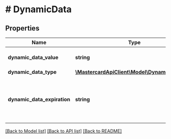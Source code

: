 # # DynamicData

## Properties

Name | Type | Description | Notes
------------ | ------------- | ------------- | -------------
**dynamic_data_value** | **string** | Value of the dynamic data | [optional]
**dynamic_data_type** | [**\MastercardApiClient\Model\DynamicDataType**](DynamicDataType.md) |  |
**dynamic_data_expiration** | **string** | Expiry period of the dynamic data. Format &#x3D; UTC | [optional]

[[Back to Model list]](../../README.md#models) [[Back to API list]](../../README.md#endpoints) [[Back to README]](../../README.md)
